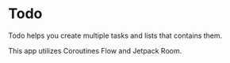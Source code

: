 # Todo
Todo helps you create multiple tasks and lists that contains them.

This app utilizes Coroutines Flow and Jetpack Room.
